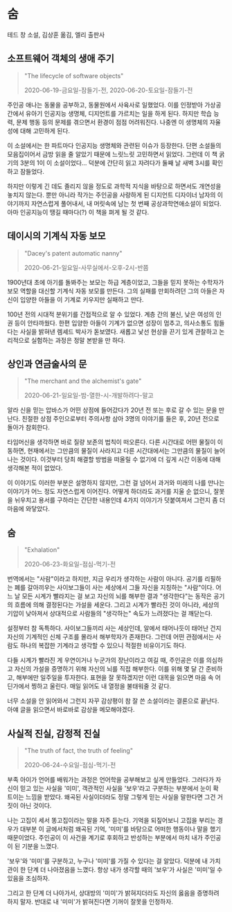# 숨

테드 창 소설, 김상훈 옮김, 엘리 출판사

## 소프트웨어 객체의 생애 주기

> "The lifecycle of software objects"
>
> 2020-06-19-금요일-잠들기-전, 2020-06-20-토요일-잠들기-전

주인공 애나는 동물을 공부하고, 동물원에서 사육사로 일했었다. 이를 인정받아 가상공간에서 유아기 인공지능 생명체, 디지언트를 가르치는 일을 하게 된다. 하지만 학습 능력, 문제 행동 등의 문제를 겪으면서 환경이 점점 어려워진다. 나중엔 이 생명체의 자율성에 대해 고민하게 된다.

이 소설에서는 한 파트마다 인공지능 생명체와 관련된 이슈가 등장한다. 단편 소설들의 모음집이어서 금방 읽을 줄 알았기 때문에 느릿느릿 고민하면서 읽었다. 그런데 이 책 굵기의 3분의 1이 이 소설이었다... 덕분에 간단히 읽고 자려다가 둘째 날 새벽 3시를 확인하고 잠들었다.

하지만 이렇게 긴 데도 졸리지 않을 정도로 과학적 지식을 바탕으로 하면서도 개연성을 놓치지 않는다. 뿐만 아니라 작가는 주인공을 사랑하게 된 디지언트 디자이너 남자의 이야기까지 자연스럽게 풀어내서, 내 머릿속에 남는 첫 번째 공상과학연애소설이 되었다. 아마 인공지능이 땡길 때마다(?) 이 책을 펴게 될 것 같다.

## 데이시의 기계식 자동 보모

> "Dacey's patent automatic nanny"
>
> 2020-06-21-일요일-사무실에서-오후-2시-반쯤

1900년대 초에 아기를 돌봐주는 보모는 하급 계층이었고, 그들을 믿지 못하는 수학자가 보모 역할을 대신할 기계식 자동 보모를 만든다. 그의 실패를 만회하려던 그의 아들은 자신이 입양한 아들을 이 기계로 키우지만 실패하고 만다.

100년 전의 시대적 분위기를 간접적으로 알 수 있었다. 계층 간의 불신, 낮은 여성의 인권 등이 안타까웠다. 한편 입양한 아들이 기계가 없으면 성장이 멈추고, 의사소통도 힘들다는 사실을 밝혀낸 렘셰드 박사가 돋보였다. 새롭고 낯선 현상을 끈기 있게 관찰하고 논리적으로 실험하는 과정은 정말 본받을 만 하다.

## 상인과 연금술사의 문

> "The merchant and the alchemist's gate"
>
> 2020-06-21-일요일-밤-열한-시-개발하려다-말고

알라 신을 믿는 압바스가 어떤 상점에 들어갔다가 20년 전 또는 후로 갈 수 있는 문을 만난다. 친절한 상점 주인으로부터 주의사항 삼아 3명의 이야기를 들은 후, 20년 전으로 돌아가 참회한다.

타임머신을 생각하면 바로 질량 보존의 법칙이 떠오른다. 다른 시간대로 어떤 물질이 이동하면, 현재에서는 그만큼의 물질이 사라지고 다른 시간대에서는 그만큼의 물질이 늘어나는 것이다. 이것부터 당최 해결할 방법을 떠올릴 수 없기에 더 깊게 시간 이동에 대해 생각해본 적이 없었다.

이 이야기도 이러한 부분은 설명하지 않지만, 그런 걸 넘어서 과거와 미래의 나를 만나는 이야기가 어느 정도 자연스럽게 이어진다. 어떻게 하더라도 과거를 지울 순 없으니, 잘못을 뉘우치고 용서를 구하라는 간단한 내용인데 4가지 이야기가 덧붙여져서 그런지 좀 더 마음에 와닿았다.

## 숨

> "Exhalation"
>
> 2020-06-23-화요일-점심-먹기-전

번역에서는 "사람"이라고 하지만, 지금 우리가 생각하는 사람이 아니다. 공기를 리필하는 폐를 갈아끼우는 사이보그들이 사는 세상에서 그들 자신을 지칭하는 "사람"이다. 어느 날 모든 시계가 빨라지는 걸 보고 자신의 뇌를 해부한 결과 "생각한다"는 동작은 공기의 흐름에 의해 결정된다는 가설을 세운다. 그리고 시계가 빨라진 것이 아니라, 세상의 기압이 낮아져서 상대적으로 사람들의 "생각하는" 속도가 느려졌다는 걸 깨닫는다.

설정부터 참 독특하다. 사이보그들끼리 사는 세상인데, 알에서 태어나듯이 태어난 건지 자신의 기계적인 신체 구조를 몰라서 해부학자가 존재한다. 그런데 어떤 관점에서는 사람도 하나의 복잡한 기계라고 생각할 수 있으니 적절한 비유이기도 하다.

다들 시계가 빨라진 게 우연이거나 누군가의 장난이라고 여길 때, 주인공은 이를 의심하고 자신의 가설을 증명하기 위해 자신의 뇌를 직접 해부한다. 이를 위해 몇 달 간 준비하고, 해부에만 일주일을 투자한다. 표현을 잘 못하겠지만 이런 대목을 읽으면 마음 속 어딘가에서 찡하고 울린다. 매일 읽어도 내 열정을 불태워줄 것 같다.

너무 소설을 안 읽어와서 그런지 자꾸 감상평이 참 잘 쓴 소설이라는 결론으로 끝난다. 아얘 글을 읽으면서 바로바로 감상을 메모해야겠다.

## 사실적 진실, 감정적 진실

> "The truth of fact, the truth of feeling"
>
> 2020-06-24-수요일-점심-먹기-전

부족 아이가 언어를 배워가는 과정은 언어학을 공부해보고 싶게 만들었다. 그러다가 자신이 믿고 있는 사실을 '미미', 객관적인 사실을 '보우'라고 구분하는 부분에서 눈이 확 트이는 느낌을 받았다. 왜곡된 사실이더라도 정말 그렇게 믿는 사실을 말한다면 그건 거짓이 아닌 것이다.

나는 고집이 세서 똥고집이라는 말을 자주 듣는다. 기억을 되짚어보니 고집을 부리는 경우가 대부분 이 글에서처럼 왜곡된 기억, '미미'를 바탕으로 어떠한 행동이나 말을 했기 때문이었다. 주인공이 이 사건을 계기로 후회하고 반성하는 부분에서 마치 내가 주인공이 된 기분을 느꼈다.

'보우'와 '미미'를 구분하고, 누구나 '미미'를 가질 수 있다는 걸 알았다. 덕분에 내 가치관이 한 단계 더 나아졌음을 느꼈다. 항상 내가 생각할 때의 '보우'가 사실은 '미미'일 수 있음을 조심하자.

그리고 한 단계 더 나아가서, 상대방의 '미미'가 밝혀지더라도 자신의 옳음을 증명하려 하지 말자. 반대로 내 '미미'가 밝혀진다면 기꺼이 잘못을 인정하자.


